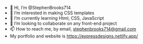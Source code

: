 - 👋 Hi, I’m @StephenBrooks714
- 👀 I’m interested in making CSS templates
- 🌱 I’m currently learning Html, CSS, JavaScript
- 💞️ I’m looking to collaborate on any front-end project
- 📫 How to reach me, by email, stephenbrooks714@gmail.com
- My portfolio and website is https://expressdesigns.netlify.app/
<!---
StephenBrooks714/StephenBrooks714 is a ✨ special ✨ repository because its `README.md` (this file) appears on your GitHub profile.
You can click the Preview link to take a look at your changes.
--->
